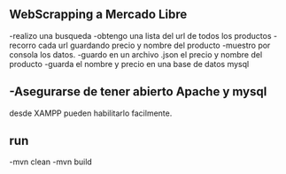 ## WebScrapping a Mercado Libre 
  -realizo una busqueda 
  -obtengo una lista del url de todos los productos 
  -recorro cada url guardando precio y nombre del producto 
  -muestro por consola los datos.
  -guardo en un archivo .json el precio y nombre del producto
  -guarda el nombre y precio en una base de datos mysql

## -Asegurarse de tener abierto Apache y mysql
desde XAMPP pueden habilitarlo facilmente. 

## run  
-mvn clean 
-mvn build

